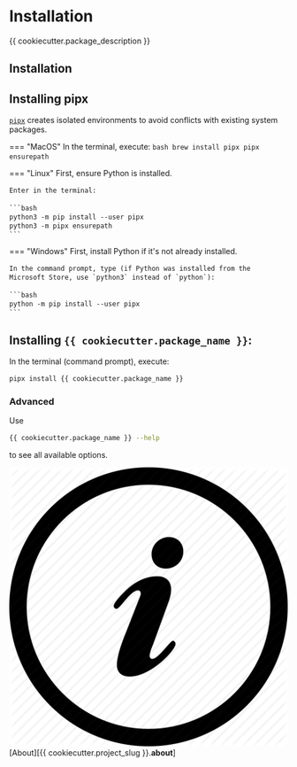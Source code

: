# Installation

{{ cookiecutter.package_description }} 

## Installation

## Installing pipx
[`pipx`](https://pypa.github.io/pipx/) creates isolated environments to avoid conflicts with existing system packages.

=== "MacOS"
    In the terminal, execute:
    ```bash
    brew install pipx
    pipx ensurepath
    ```

=== "Linux"
    First, ensure Python is installed.

    Enter in the terminal:

    ```bash
    python3 -m pip install --user pipx
    python3 -m pipx ensurepath
    ```

=== "Windows"
    First, install Python if it's not already installed.

    In the command prompt, type (if Python was installed from the Microsoft Store, use `python3` instead of `python`):
    
    ```bash
    python -m pip install --user pipx
    ```

## Installing `{{ cookiecutter.package_name }}`:
In the terminal (command prompt), execute:

```bash
pipx install {{ cookiecutter.package_name }}
```

### Advanced

Use 
```bash
{{ cookiecutter.package_name }} --help
```
to see all available options.

![About](images/about.jpg)
[About][{{ cookiecutter.project_slug }}.__about__]
